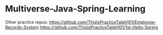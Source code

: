 # Multiverse-Java-Spring-Learning

Other practice repos:
https://github.com/ThisIsPracticeTalph101/Employee-Records-System
https://github.com/ThisIsPracticeTalph101/1st-Hello-Spring

